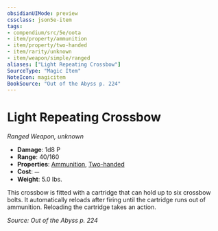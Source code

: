```yaml
---
obsidianUIMode: preview
cssclass: json5e-item
tags:
- compendium/src/5e/oota
- item/property/ammunition
- item/property/two-handed
- item/rarity/unknown
- item/weapon/simple/ranged
aliases: ["Light Repeating Crossbow"]
SourceType: "Magic Item"
NoteIcon: magicitem
BookSource: "Out of the Abyss p. 224"
---
```

# Light Repeating Crossbow
*Ranged Weapon, unknown*  

- **Damage**: 1d8 P
- **Range**: 40/160
- **Properties**: [Ammunition](/2-Mechanics/CLI/rules/item-properties.md#Ammunition), [Two-handed](/2-Mechanics/CLI/rules/item-properties.md#Two-handed)
- **Cost**: ⏤
- **Weight**: 5.0 lbs.

This crossbow is fitted with a cartridge that can hold up to six crossbow bolts. It automatically reloads after firing until the cartridge runs out of ammunition. Reloading the cartridge takes an action.

*Source: Out of the Abyss p. 224*